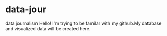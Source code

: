 # data-jour
data journalism
Hello!
I'm trying to be familar with my github.My database and visualized data will be created here.
